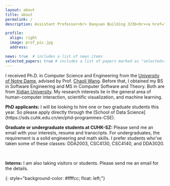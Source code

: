 ```yaml
---
layout: about
title: about
permalink: /
description: Assistant Professor<br> Daoyuan Building 323b<br><a href="https://sds.cuhk.edu.cn/en/">School of Data Science</a><br><a href="https://cuhk.edu.cn/en">The Chinese University of Hong Kong, Shenzhen</a> 

profile:
  align: right 
  image: prof_pic.jpg
  address:

news: true  # includes a list of news items
selected_papers: true # includes a list of papers marked as "selected={true}"
---
```


I received Ph.D. in Computer Science and Engineering from the [University of Notre Dame](https://www.nd.edu/), advised by Prof. [Chaoli Wang](http://sites.nd.edu/chaoli-wang/). Before that, I obtained my BS in Software Engineering and MS in Computer Software and Theory. Both are from [Xidian University](https://www.xidian.edu.cn/). My research interests lie in the general area of human-computer interaction, scientific visualization, and machine learning.

<div>
<b>PhD applicants:</b> I will be looking to hire one or two graduate students this year. So please apply directly through the [School of Data Science](https://sds.cuhk.edu.cn/en/phd-programmes-CSE).
  
<br/>
  
<b>Graduate or undergraduate students at CUHK-SZ:</b> Please send me an email with your interests, resume and transcripts. For undergraduates, the requirement is a solid engineering and math skills. I prefer students who've taken some of these classes: DDA2003, CSC4130, CSC4140, and DDA3020.
  
<br/>
  
 <b>Interns:</b> I am also taking visitors or students. Please send me an email for the details. 

 </div>



{: style="background-color: #ffffcc; float: left;"}
